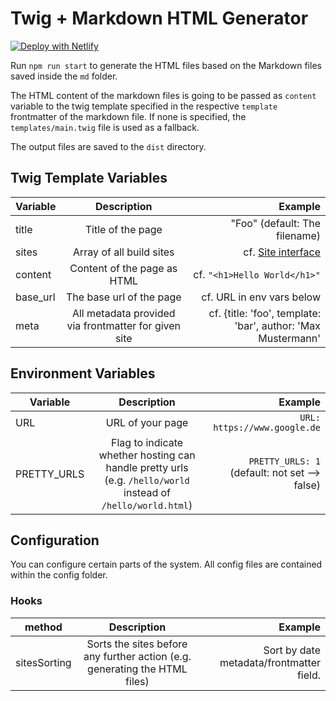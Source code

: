 # Twig + Markdown HTML Generator

[![Deploy with Netlify](https://www.netlify.com/img/deploy/button.svg)](https://app.netlify.com/start/deploy?repository=https://github.com/andi1984/back2roots)

Run `npm run start` to generate the HTML files based on the Markdown files saved inside the `md` folder.

The HTML content of the markdown files is going to be passed as `content` variable to the twig template specified in the respective `template` frontmatter of the markdown file. If none is specified, the `templates/main.twig` file is used as a fallback.

The output files are saved to the `dist` directory.

## Twig Template Variables

| Variable |                     Description                      |                                                      Example |
| -------- | :--------------------------------------------------: | -----------------------------------------------------------: |
| title    |                  Title of the page                   |                                "Foo" (default: The filename) |
| sites    |               Array of all build sites               |                          cf. [Site interface](./utils/md.ts) |
| content  |             Content of the page as HTML              |                                 cf. `"<h1>Hello World</h1>"` |
| base_url |               The base url of the page               |                                    cf. URL in env vars below |
| meta     | All metadata provided via frontmatter for given site | cf. {title: 'foo', template: 'bar', author: 'Max Mustermann' |

## Environment Variables

| Variable    |                                                 Description                                                  |                                       Example |
| ----------- | :----------------------------------------------------------------------------------------------------------: | --------------------------------------------: |
| URL         |                                               URL of your page                                               |                  `URL: https://www.google.de` |
| PRETTY_URLS | Flag to indicate whether hosting can handle pretty urls (e.g. `/hello/world` instead of `/hello/world.html`) | `PRETTY_URLS: 1` (default: not set --> false) |

## Configuration

You can configure certain parts of the system. All config files are contained within the config folder.

### Hooks

| method       |                                Description                                 |                                  Example |
| ------------ | :------------------------------------------------------------------------: | ---------------------------------------: |
| sitesSorting | Sorts the sites before any further action (e.g. generating the HTML files) | Sort by date metadata/frontmatter field. |
